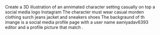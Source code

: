 Create a 3D illustration of an annimated character setting casually on top a social media logo Instagram The character must wear casual morden clothing surch jeans jacket and sneakers shoes The backgraund of th imange is a social media profile page with a user name awniyadav6393 editor and a profile picture that match . 

